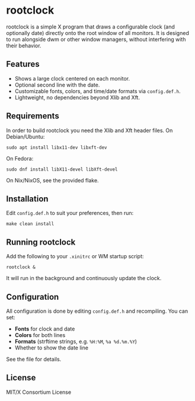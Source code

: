 # rootclock

rootclock is a simple X program that draws a configurable clock (and optionally date) directly onto the root window of all monitors.
It is designed to run alongside dwm or other window managers, without interfering with their behavior.

## Features

* Shows a large clock centered on each monitor.
* Optional second line with the date.
* Customizable fonts, colors, and time/date formats via `config.def.h`.
* Lightweight, no dependencies beyond Xlib and Xft.

## Requirements

In order to build rootclock you need the Xlib and Xft header files.
On Debian/Ubuntu:

```
sudo apt install libx11-dev libxft-dev
```

On Fedora:

```
sudo dnf install libX11-devel libXft-devel
```

On Nix/NixOS, see the provided flake.

## Installation

Edit `config.def.h` to suit your preferences, then run:

```
make clean install
```

## Running rootclock

Add the following to your `.xinitrc` or WM startup script:

```
rootclock &
```

It will run in the background and continuously update the clock.

## Configuration

All configuration is done by editing `config.def.h` and recompiling.
You can set:

* **Fonts** for clock and date
* **Colors** for both lines
* **Formats** (strftime strings, e.g. `%H:%M`, `%a %d.%m.%Y`)
* Whether to show the date line

See the file for details.

## License

MIT/X Consortium License
